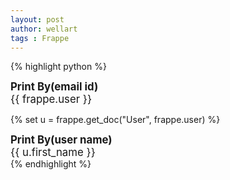 ```yaml
---
layout: post
author: wellart
tags : Frappe
---
```

{% highlight python %}
<!-- TO print current logged in user email id -->
<div class="row">
    <div class="col-xs-5 text-right"><big><b>Print By(email id)</b>  </big></div>
    <div class="col-xs-7 "><big>{{ frappe.user }} </big> </div>
</div>

<!-- TO print current logged in user fist name -->
{% set u = frappe.get_doc("User", frappe.user) %}
<div class="row">
    <div class="col-xs-5 text-right"><big><b>Print By(user name)</b>  </big></div>
    <div class="col-xs-7 "><big>{{ u.first_name }} </big> </div>
</div>
{% endhighlight %}
